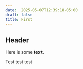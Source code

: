 ```yaml
---
date:  2025-05-07T12:39:18-05:00
draft: false
title: First
---
```


## Header

Here is some **text.**

Test test test
